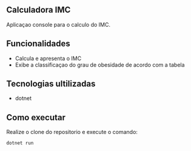 ## Calculadora IMC

Aplicaçao console para o calculo do IMC.
## Funcionalidades

- Calcula e apresenta o IMC 
- Exibe a classificaçao do grau de obesidade de acordo com a tabela
## Tecnologias ultilizadas
 - dotnet
 ## Como executar 
 
 Realize o clone do repositorio e execute o comando:

 ```
 dotnet run
 ```
